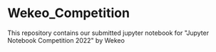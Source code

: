# Wekeo_Competition
This repository contains our submitted jupyter notebook for "Jupyter Notebook Competition 2022" by Wekeo

